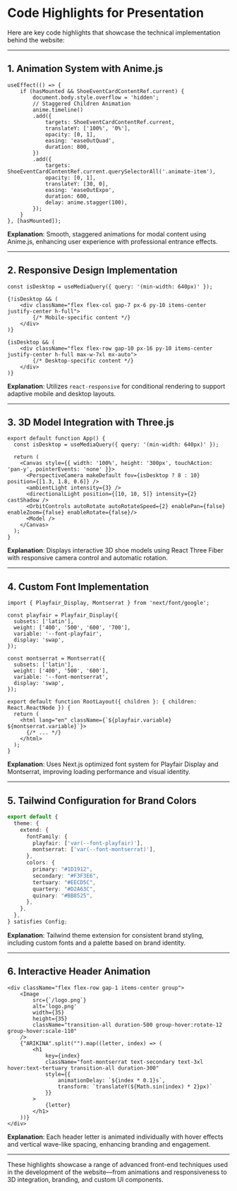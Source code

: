 # Code Highlights for Presentation

Here are key code highlights that showcase the technical implementation behind the website:

---

## 1. Animation System with Anime.js

```tsx
useEffect(() => {
    if (hasMounted && ShoeEventCardContentRef.current) {
        document.body.style.overflow = 'hidden';
        // Staggered Children Animation
        anime.timeline()
        .add({
            targets: ShoeEventCardContentRef.current,
            translateY: ['100%', '0%'],
            opacity: [0, 1],
            easing: 'easeOutQuad',
            duration: 800,
        })
        .add({
            targets: ShoeEventCardContentRef.current.querySelectorAll('.animate-item'),
            opacity: [0, 1],
            translateY: [30, 0],
            easing: 'easeOutExpo',
            duration: 600,
            delay: anime.stagger(100),
        });
    }
}, [hasMounted]);
```

**Explanation**: Smooth, staggered animations for modal content using Anime.js, enhancing user experience with professional entrance effects.

---

## 2. Responsive Design Implementation

```tsx
const isDesktop = useMediaQuery({ query: '(min-width: 640px)' });

{!isDesktop && (
    <div className="flex flex-col gap-7 px-6 py-10 items-center justify-center h-full">
        {/* Mobile-specific content */}
    </div>
)}

{isDesktop && (
    <div className="flex flex-row gap-10 px-16 py-10 items-center justify-center h-full max-w-7xl mx-auto">
        {/* Desktop-specific content */}
    </div>
)}
```

**Explanation**: Utilizes `react-responsive` for conditional rendering to support adaptive mobile and desktop layouts.

---

## 3. 3D Model Integration with Three.js

```tsx
export default function App() {
  const isDesktop = useMediaQuery({ query: '(min-width: 640px)' });

  return (
    <Canvas style={{ width: '100%', height: '300px', touchAction: 'pan-y', pointerEvents: 'none' }}>
      <PerspectiveCamera makeDefault fov={isDesktop ? 8 : 10} position={[1.3, 1.8, 0.6]} />
      <ambientLight intensity={3} />
      <directionalLight position={[10, 10, 5]} intensity={2} castShadow />
      <OrbitControls autoRotate autoRotateSpeed={2} enablePan={false} enableZoom={false} enableRotate={false}/>
      <Model />
    </Canvas>
  );
}
```

**Explanation**: Displays interactive 3D shoe models using React Three Fiber with responsive camera control and automatic rotation.

---

## 4. Custom Font Implementation

```tsx
import { Playfair_Display, Montserrat } from 'next/font/google';

const playfair = Playfair_Display({
  subsets: ['latin'],
  weight: ['400', '500', '600', '700'],
  variable: '--font-playfair',
  display: 'swap',
});

const montserrat = Montserrat({
  subsets: ['latin'],
  weight: ['400', '500', '600'],
  variable: '--font-montserrat',
  display: 'swap',
});

export default function RootLayout({ children }: { children: React.ReactNode }) {
  return (
    <html lang="en" className={`${playfair.variable} ${montserrat.variable}`}>
      {/* ... */}
    </html>
  );
}
```

**Explanation**: Uses Next.js optimized font system for Playfair Display and Montserrat, improving loading performance and visual identity.

---

## 5. Tailwind Configuration for Brand Colors

```ts
export default {
  theme: {
    extend: {
      fontFamily: {
        playfair: ['var(--font-playfair)'],
        montserrat: ['var(--font-montserrat)'],
      },
      colors: {
        primary: "#1D1912",
        secondary: "#F3F3E6",
        tertuary: "#EECD5C",
        quartery: "#D2A63C",
        quinary: "#BB8525",
      },
    },
  },
} satisfies Config;
```

**Explanation**: Tailwind theme extension for consistent brand styling, including custom fonts and a palette based on brand identity.

---

## 6. Interactive Header Animation

```tsx
<div className="flex flex-row gap-1 items-center group">
    <Image
        src={`/logo.png`}
        alt='logo.png'
        width={35}
        height={35}
        className="transition-all duration-500 group-hover:rotate-12 group-hover:scale-110"
    />
    {"ARIKINA".split("").map((letter, index) => (
        <h1
            key={index}
            className="font-montserrat text-secondary text-3xl hover:text-tertuary transition-all duration-300"
            style={{
                animationDelay: `${index * 0.1}s`,
                transform: `translateY(${Math.sin(index) * 2}px)`
            }}
        >
            {letter}
        </h1>
    ))}
</div>
```

**Explanation**: Each header letter is animated individually with hover effects and vertical wave-like spacing, enhancing branding and engagement.

---

These highlights showcase a range of advanced front-end techniques used in the development of the website—from animations and responsiveness to 3D integration, branding, and custom UI components.
